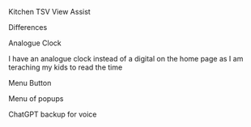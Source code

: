 Kitchen TSV View Assist

Differences

Analogue Clock

I have an analogue clock instead of a digital on the home page as I am teraching my kids to read the time

Menu Button

Menu of popups


ChatGPT backup for voice

